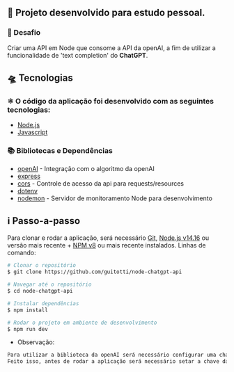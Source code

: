 ## 🧩 **Projeto desenvolvido para estudo pessoal.**

### 🎯 Desafio

Criar uma API em Node que consome a API da openAI, a fim de utilizar a funcionalidade de 'text completion' do **ChatGPT**.

## 🛸 Tecnologias

### ⚛️ O código da aplicação foi desenvolvido com as seguintes tecnologias:

- [Node.js](https://nodejs.org/en/)
- [Javascript](https://developer.mozilla.org/en-US/docs/Web/JavaScript)

### 📚 Bibliotecas e Dependências

- [openAI](https://npmjs.com/package/openai) - Integração com o algoritmo da openAI
- [express](https://.npmjs.com/package/express) 
- [cors](https://.npmjs.com/package/cors) - Controle de acesso da api para requests/resources
- [dotenv](https://.npmjs.com/package/dotenv) 
- [nodemon](https://.npmjs.com/package/nodemon) - Servidor de monitoramento Node para desenvolvimento

## :information_source: Passo-a-passo

Para clonar e rodar a aplicação, será necessário [Git](https://git-scm.com), [Node.js v14.16](https://nodejs.org/en/) ou versão mais recente + [NPM v8](https://nodejs.org/en/) ou mais recente instalados. 
Linhas de comando:

```bash
# Clonar o repositório
$ git clone https://github.com/guitotti/node-chatgpt-api

# Navegar até o repositório
$ cd node-chatgpt-api

# Instalar dependências
$ npm install

# Rodar o projeto em ambiente de desenvolvimento
$ npm run dev
```
* Observação:
```bash
Para utilizar a biblioteca da openAI será necessário configurar uma chave secreta ('secret key') para sua conta, disponível no site da openAI.
Feito isso, antes de rodar a aplicação será necessário setar a chave da API como uma variável de ambiente no arquivo .env.
```
